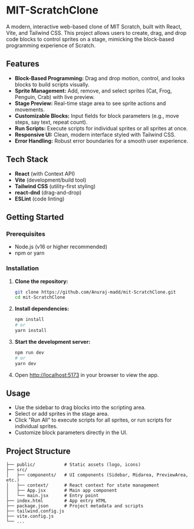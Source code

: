 # MIT-ScratchClone

A modern, interactive web-based clone of MIT Scratch, built with React, Vite, and Tailwind CSS. This project allows users to create, drag, and drop code blocks to control sprites on a stage, mimicking the block-based programming experience of Scratch.

## Features
- **Block-Based Programming:** Drag and drop motion, control, and looks blocks to build scripts visually.
- **Sprite Management:** Add, remove, and select sprites (Cat, Frog, Penguin, Crab) with live preview.
- **Stage Preview:** Real-time stage area to see sprite actions and movements.
- **Customizable Blocks:** Input fields for block parameters (e.g., move steps, say text, repeat count).
- **Run Scripts:** Execute scripts for individual sprites or all sprites at once.
- **Responsive UI:** Clean, modern interface styled with Tailwind CSS.
- **Error Handling:** Robust error boundaries for a smooth user experience.

## Tech Stack
- **React** (with Context API)
- **Vite** (development/build tool)
- **Tailwind CSS** (utility-first styling)
- **react-dnd** (drag-and-drop)
- **ESLint** (code linting)

## Getting Started

### Prerequisites
- Node.js (v16 or higher recommended)
- npm or yarn

### Installation
1. **Clone the repository:**
   ```bash
   git clone https://github.com/Anuraj-madd/mit-ScratchClone.git
   cd mit-ScratchClone
   ```
2. **Install dependencies:**
   ```bash
   npm install
   # or
   yarn install
   ```
3. **Start the development server:**
   ```bash
   npm run dev
   # or
   yarn dev
   ```
4. Open [http://localhost:5173](http://localhost:5173) in your browser to view the app.

## Usage
- Use the sidebar to drag blocks into the scripting area.
- Select or add sprites in the stage area.
- Click "Run All" to execute scripts for all sprites, or run scripts for individual sprites.
- Customize block parameters directly in the UI.

## Project Structure
```
├── public/           # Static assets (logo, icons)
├── src/
│   ├── components/   # UI components (Sidebar, Midarea, PreviewArea, etc.)
│   ├── context/      # React context for state management
│   ├── App.jsx       # Main app component
│   └── main.jsx      # Entry point
├── index.html        # App entry HTML
├── package.json      # Project metadata and scripts
├── tailwind.config.js
├── vite.config.js
└── ...
```
